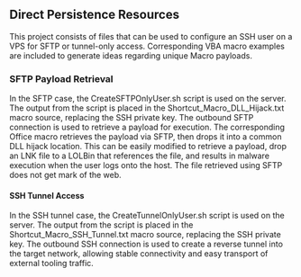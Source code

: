 ## Direct Persistence Resources

This project consists of files that can be used to configure an SSH user on a VPS for SFTP or tunnel-only access. Corresponding VBA macro examples are included to generate ideas regarding unique Macro payloads.

### SFTP Payload Retrieval

In the SFTP case, the CreateSFTPOnlyUser.sh script is used on the server. The output from the script is placed in the Shortcut_Macro_DLL_Hijack.txt macro source, replacing the SSH private key. The outbound SFTP connection is used to retrieve a payload for execution. The corresponding Office macro retrieves the payload via SFTP, then drops it into a common DLL hijack location. This can be easily modified to retrieve a payload, drop an LNK file to a LOLBin that references the file, and results in malware execution when the user logs onto the host. The file retrieved using SFTP does not get mark of the web.

#### SSH Tunnel Access

In the SSH tunnel case, the CreateTunnelOnlyUser.sh script is used on the server. The output from the script is placed in the Shortcut_Macro_SSH_Tunnel.txt macro source, replacing the SSH private key. The outbound SSH connection is used to create a reverse tunnel into the target network, allowing stable connectivity and easy transport of external tooling traffic.
